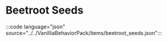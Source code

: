 # Beetroot Seeds

:::code language="json" source="../../VanilliaBehaviorPack/items/beetroot_seeds.json":::